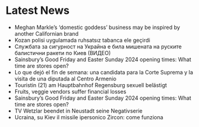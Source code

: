 # Latest News
-  Meghan Markle’s ‘domestic goddess’ business may be inspired by another Californian brand
-  Kozan polisi uygulamada ruhsatsız tabanca ele geçirdi
-  Службата за сигурност на Украйна е била мишената на руските балистични ракети по Киев (ВИДЕО)
-  Sainsbury’s Good Friday and Easter Sunday 2024 opening times: What time are stores open?
-  Lo que dejó el fin de semana: una candidata para la Corte Suprema y la visita de una diputada al Centro Armenio
-  Touristin (21) am Hauptbahnhof Regensburg sexuell belästigt
-  Fruits, veggie vendors suffer financial losses
-  Sainsbury’s Good Friday and Easter Sunday 2024 opening times: What time are stores open?
-  TV Wetzlar beendet in Neustadt seine Negativserie
-  Ucraina, su Kiev il missile ipersonico Zircon: come funziona
